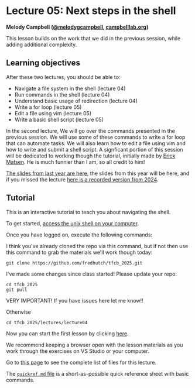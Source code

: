 # Lecture 05: Next steps in the shell

**Melody Campbell ([@melodygcampbell](https://twitter.com/melodygcampbell), [campbelllab.org](http://campbelllab.org))**

This lesson builds on the work that we did in the previous session, while adding additional complexity.

## Learning objectives

After these two lectures, you should be able to:

- Navigate a file system in the shell (lecture 04)
- Run commands in the shell (lecture 04)
- Understand basic usage of redirection (lecture 04)
- Write a for loop (lecture 05)
- Edit a file using vim (lecture 05)
- Write a basic shell script (lecture 05)


In the second lecture, We will go over the commands presented in the previous session. We will use some of these commands to write a for loop that can automate tasks. We will also learn how to edit a file using vim and how to write and submit a shell script. A signficant portion of this session will be dedicated to working though the tutorial, initially made by [Erick Matsen](https://twitter.com/ematsen). He is much funnier than I am, so all credit to him!

[The slides from last year are here](slides/2024oct10_MCB536_Lecture05.pdf), the slides from this year will be here, and if you missed the lecture [here is a recorded version from 2024](https://youtu.be/3i7-RzLPXDU). 

## Tutorial

This is an interactive tutorial to teach you about navigating the shell.

To get started,
[access the unix shell on your computer](https://github.com/FredHutch/tfcb_2025/blob/main/lectures/lecture04/quickref.md).

Once you have logged on,
execute the following commands:
    
I think you've already cloned the repo via this command, but if not then use this command to grab the materials we'll work though today:

    git clone https://github.com/fredhutch/tfcb_2025.git

I've made some changes since class started! Please update your repo:

    cd tfcb_2025
    git pull


VERY IMPORTANT! If you have issues here let me know!!

Otherwise

    cd tfcb_2025/lectures/lecture04


Now you can start the first lesson by clicking [here](https://github.com/FredHutch/tfcb_2025/blob/main/lectures/lecture04/01-first-steps.md).

We recommend keeping a browser open with the lesson materials as you work through the exercises on VS Studio or your computer.

Go to [this page](https://github.com/fredhutch/tfcb_2025/tree/master/lectures/lecture04) to see the complete list of files for this lecture.

The [`quickref.md` file](https://github.com/FredHutch/tfcb_2025/blob/main/lectures/lecture04/quickref.md) is a short-as-possible quick reference sheet with basic commands.
